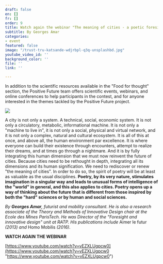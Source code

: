```yaml
---
draft: false
en: []
fr: []
order: 9
title: Watch again the webinar "The meaning of cities - a poetic foresight approach"
subtitle: By Georges Amar
categories:
- event
featured: false
image: "/trust-tru-katsande-wdjrbpl-q3q-unsplashbd.jpg"
youtube_video_id: ''
background_color: ''
file: ''
link: ''

---
```

In addition to the scientific resources available in the "Food for thought" section, the Positive Future team offers scientific events, webinars, and online conferences to help participants in the contest, and for anyone interested in the themes tackled by the Positive Future project.

![](/webinaire_17mai_en.png)

A city is not only a system. A technical, social, economic system. It is not only a circulatory, metabolic, informational machine. It is not only a "machine to live in", it is not only a social, physical and virtual network, and it is not only a complex, natural and cultural ecosystem. It is all of this at once, and above all, the human environment par excellence. It is where everyone can build their existence through encounters, attempt to realize their dreams, and at times go through a nightmare. And it is by fully integrating this human dimension that we must now reinvent the future of cities. Because cities need to be rethought in depth, integrating all its dimensions and its human signification. We need to rediscover or renew "the meaning of cities". In order to do so, the spirit of poetry will be at least as valuable as the usual disciplines. **Poetry, by its very nature, stimulates imagination in a singular way and leads to unusual forms of intelligence of the "world" in general, and this also applies to cities. Poetry opens up a way of thinking about the future that is different from those inspired by both the "hard" sciences or by human and social sciences.**

_By **Georges Amar**, futurist and mobility consultant. He is also a research associate of the Theory and Methods of Innovative Design chair at the Ecole des Mines ParisTech. He was Director of the "Foresight and innovative design" unit at RATP. His publications include_ Aimer le futur _(2013) and_ Homo Mobilis _(2016)._

**WATCH AGAIN THE WEBINAR**

[https://www.youtube.com/watch?v=vEZXLUgpcw0](https://www.youtube.com/watch?v=vEZXLUgpcw0 "https://www.youtube.com/watch?v=vEZXLUgpcw0")